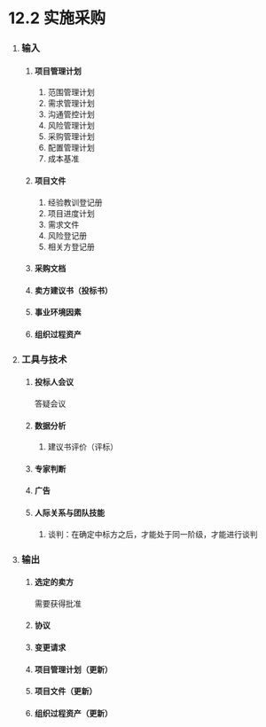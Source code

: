 # 12.2 实施采购

1. ### 输入

   1. #### 项目管理计划

      1. 范围管理计划
      2. 需求管理计划
      3. 沟通管控计划
      4. 风险管理计划
      5. 采购管理计划
      6. 配置管理计划
      7. 成本基准

   2. #### 项目文件

      1. 经验教训登记册
      2. 项目进度计划
      3. 需求文件
      4. 风险登记册
      5. 相关方登记册

   3. #### 采购文档

   4. #### 卖方建议书（投标书）

   5. #### 事业环境因素

   6. #### 组织过程资产

2. ### 工具与技术

   1. #### 投标人会议

      答疑会议

   2. #### 数据分析

      1. 建议书评价（评标）

   3. #### 专家判断

   4. #### 广告

   5. #### 人际关系与团队技能

      1. 谈判：在确定中标方之后，才能处于同一阶级，才能进行谈判

3. ### 输出

   1. #### 选定的卖方

      需要获得批准

   2. #### 协议

   3. #### 变更请求

   4. #### 项目管理计划（更新）

   5. #### 项目文件（更新）
   
   6. #### 组织过程资产（更新）